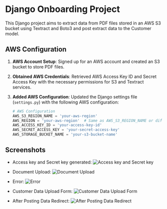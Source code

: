 # Django Onboarding Project

This Django project aims to extract data from PDF files stored in an AWS S3 bucket using Textract and Boto3 and post extract data to the Customer model.

## AWS Configuration

1. **AWS Account Setup**: Signed up for an AWS account and created an S3 bucket to store PDF files.

2. **Obtained AWS Credentials**: Retrieved AWS Access Key ID and Secret Access Key with the necessary permissions for S3 and Textract services.

3. **Added AWS Configuration**: Updated the Django settings file (`settings.py`) with the following AWS configuration:

    ```python
    # AWS Configuration
    AWS_S3_REGION_NAME = 'your-aws-region' 
    AWS_REGION = 'your-aws-region'  # Same as AWS_S3_REGION_NAME or different, depending on your setup
    AWS_ACCESS_KEY_ID = 'your-access-key-id'
    AWS_SECRET_ACCESS_KEY = 'your-secret-access-key'
    AWS_STORAGE_BUCKET_NAME = 'your-s3-bucket-name'
    ```

## Screenshots

- Access key and Secret key generated:
![Access key and Secret key](https://github.com/akanshabaishwade/onboarding_project/assets/85228361/b39e9543-0711-4f46-af21-42d41801c56d)

- Document Upload:
  ![Document Upload](https://github.com/akanshabaishwade/onboarding_project/assets/85228361/cf98f855-4f9a-461c-8563-0124b3d00b45)

- Error:
  ![Error](https://github.com/akanshabaishwade/onboarding_project/assets/85228361/e9a5cf2b-a090-4028-b0d3-3c344e39f282)

- Customer Data Upload Form:
  ![Customer Data Upload Form](https://github.com/akanshabaishwade/onboarding_project/assets/85228361/efa4ae0a-8cd4-4254-bd97-8d9b0ed1c05f)

- After Posting Data Redirect:
  ![After Posting Data Redirect](https://github.com/akanshabaishwade/onboarding_project/assets/85228361/042676f9-6040-49f8-8a2a-6a79dea1dd6e)


